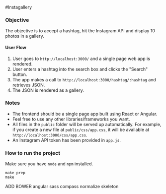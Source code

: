 #Instagallery
  
### Objective
  
The objective is to accept a hashtag, hit the Instagram API and display 10 photos in a gallery.  

#### User Flow
  
1. User goes to `http://localhost:3000/` and a single page web app is rendered.  
2. User enters a hashtag into the search box and clicks the "Search" button.  
3. The app makes a call to `http://localhost:3000/hashtag/:hashtag` and retrieves JSON.  
4. The JSON is rendered as a gallery.   

### Notes

* The frontend should be a single page app built using React or Angular.  
* Feel free to use any other libraries/frameworks you want.  
* All files in the `public` folder will be served up automatically. For example, if you create a new file at `public/css/app.css`, it will be available at `http://localhost:3000/css/app.css`.  
* An Instagram API token has been provided in `app.js`.

### How to run the project

Make sure you have `node` and `npm` installed.  
  
```
make prep
make
```


ADD BOWER
	angular
	sass compass normalize skeleton

